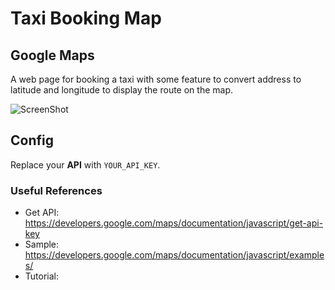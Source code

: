 # Taxi Booking Map

## Google Maps

A web page for booking a taxi with some feature to convert address to latitude and longitude to display the route on the map.

![ScreenShot](screenshot1.png)


## Config

Replace your **API** with `YOUR_API_KEY`.

### Useful References

- Get API: https://developers.google.com/maps/documentation/javascript/get-api-key
- Sample: https://developers.google.com/maps/documentation/javascript/examples/
- Tutorial: